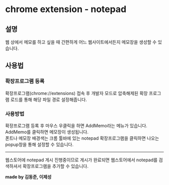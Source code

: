 # chrome extension - notepad

## 설명
웹 상에서 메모를 하고 싶을 때 간편하게 어느 웹사이트에서든지 메모장을 생성할 수 있습니다.  
  
## 사용법
### 확장프로그램 등록  
확장프로그램(chrome://extensions) 접속 후 개발자 모드로 압축해제된 확장 프로그램 로드를 통해 해당 파일 경로 설정해줍니다.  
  
### 사용방법
확장프로그램 등록 후 마우스 우클릭을 하면 AddMemo라는 메뉴가 있습니다.  
AddMemo를 클릭하면 메모장이 생성됩니다.  
폰트나 메모장 배경색는 크롬 툴바에 있는 notepad 확장프로그램을 클릭하면 나오는 popup창을 통해 설정할 수 있습니다.  

---
웹스토어에 notepad 게시 진행중이므로 게시가 완료되면 웹스토어에서 notepad를 검색하셔서 확장프로그램을 추가할 수 있습니다.
  
<b>made by 김동준, 이제성</b>
